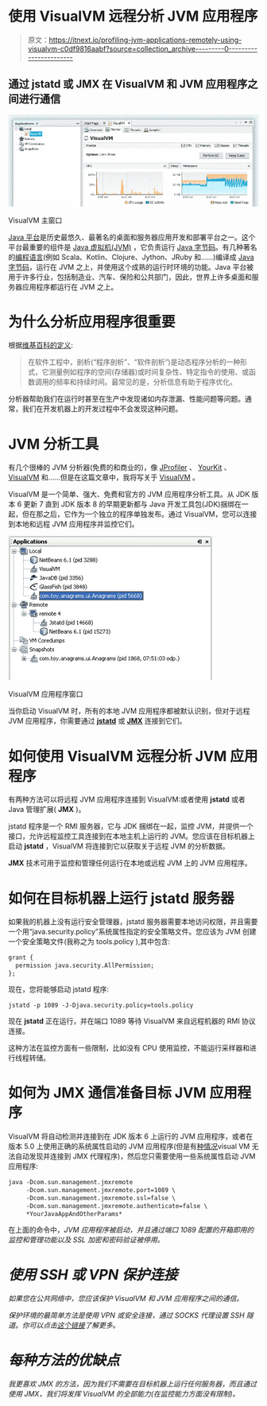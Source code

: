 # 使用 VisualVM 远程分析 JVM 应用程序

> 原文：<https://itnext.io/profiling-jvm-applications-remotely-using-visualvm-c0df9816aabf?source=collection_archive---------0----------------------->

## 通过 jstatd 或 JMX 在 VisualVM 和 JVM 应用程序之间进行通信

![](img/96e82a8d638c035bd8f1d7177123b237.png)

VisualVM 主窗口

[Java 平台](https://www.oracle.com/java/)是历史最悠久、最著名的桌面和服务器应用开发和部署平台之一。这个平台最重要的组件是 [Java 虚拟机(JVM)](https://en.wikipedia.org/wiki/Java_virtual_machine) ，它负责运行 [Java 字节码](https://en.wikipedia.org/wiki/Java_bytecode)。有几种著名的[编程语言](https://en.wikipedia.org/wiki/List_of_JVM_languages)(例如 Scala、Kotlin、Clojure、Jython、JRuby 和……)编译成 [Java 字节码](https://en.wikipedia.org/wiki/Java_bytecode)，运行在 JVM 之上，并使用这个成熟的运行时环境的功能。Java 平台被用于许多行业，包括制造业、汽车、保险和公共部门，因此，世界上许多桌面和服务器应用程序都运行在 JVM 之上。

# 为什么分析应用程序很重要

根据[维基百科的定义](https://en.wikipedia.org/wiki/Profiling_(computer_programming)):

> 在软件工程中，剖析(“程序剖析”、“软件剖析”)是动态程序分析的一种形式，它测量例如程序的空间(存储器)或时间复杂性、特定指令的使用、或函数调用的频率和持续时间。最常见的是，分析信息有助于程序优化。

分析器帮助我们在运行时甚至在生产中发现诸如内存泄漏、性能问题等问题。通常，我们在开发机器上的开发过程中不会发现这种问题。

# JVM 分析工具

有几个很棒的 JVM 分析器(免费的和商业的)，像 [JProfiler](https://www.ej-technologies.com/products/jprofiler/overview.html) 、 [YourKit](https://www.yourkit.com/java/profiler/) 、 [VisualVM](https://visualvm.github.io/index.html) 和……但是在这篇文章中，我将写关于 [VisualVM](https://visualvm.github.io/index.html) 。

VisualVM 是一个简单、强大、免费和官方的 JVM 应用程序分析工具。从 JDK 版本 6 更新 7 直到 JDK 版本 8 的早期更新都与 Java 开发工具包(JDK)捆绑在一起，但在那之后，它作为一个独立的程序单独发布。通过 VisualVM，您可以连接到本地和远程 JVM 应用程序并监控它们。

![](img/ef2024901390f0dfde5b2d2471a02384.png)

VisualVM 应用程序窗口

当你启动 VisualVM 时，所有的本地 JVM 应用程序都被默认识别，但对于远程 JVM 应用程序，你需要通过 [**jstatd**](https://docs.oracle.com/javase/8/docs/technotes/tools/unix/jstatd.html) 或 [**JMX**](https://docs.oracle.com/javase/8/docs/technotes/guides/visualvm/jmx_connections.html) 连接到它们。

# 如何使用 VisualVM 远程分析 JVM 应用程序

有两种方法可以将远程 JVM 应用程序连接到 VisualVM:或者使用 **jstatd** 或者 Java 管理扩展( **JMX** )。

jstatd 程序是一个 RMI 服务器，它与 JDK 捆绑在一起，监控 JVM，并提供一个接口，允许远程监控工具连接到在本地主机上运行的 JVM。您应该在目标机器上启动 **jstatd** ，VisualVM 将连接到它以获取关于远程 JVM 的分析数据。

**JMX** 技术可用于监控和管理任何运行在本地或远程 JVM 上的 JVM 应用程序。

# 如何在目标机器上运行 jstatd 服务器

如果我的机器上没有运行安全管理器，jstatd 服务器需要本地访问权限，并且需要一个用“java.security.policy”系统属性指定的安全策略文件。您应该为 JVM 创建一个安全策略文件(我称之为 tools.policy ),其中包含:

```
grant {
  permission java.security.AllPermission;
};
```

现在，您将能够启动 jstatd 程序:

```
jstatd -p 1089 -J-Djava.security.policy=tools.policy
```

现在 **jstatd** 正在运行，并在端口 1089 等待 VisualVM 来自远程机器的 RMI 协议连接。

这种方法在监控方面有一些限制，比如没有 CPU 使用监控，不能运行采样器和进行线程转储。

# 如何为 JMX 通信准备目标 JVM 应用程序

VisualVM 将自动检测并连接到在 JDK 版本 6 上运行的 JVM 应用程序，或者在版本 5.0 上使用正确的系统属性启动的 JVM 应用程序(但是有[种情况](https://docs.oracle.com/javase/6/docs/technotes/guides/visualvm/jmx_connections.html)visual VM 无法自动发现并连接到 JMX 代理程序)，然后您只需要使用一些系统属性启动 JVM 应用程序:

```
java -Dcom.sun.management.jmxremote
     -Dcom.sun.management.jmxremote.port=1089 \
     -Dcom.sun.management.jmxremote.ssl=false \
     -Dcom.sun.management.jmxremote.authenticate=false \
     *YourJavaAppAndOtherParams*
```

在上面的命令中，*JVM 应用程序被启动，并且通过端口 1089 配置的开箱即用的监控和管理功能以及 SSL 加密和密码验证被停用。*

# *使用 SSH 或 VPN 保护连接*

*如果您在公共网络中，您应该保护 VisualVM 和 JVM 应用程序之间的通信。*

*保护环境的最简单方法是使用 VPN 或安全连接，通过 SOCKS 代理设置 SSH 隧道。你可以点击[这个链接](https://dzone.com/articles/visualvm-monitoring-remote-jvm)了解更多。*

# *每种方法的优缺点*

*我更喜欢 JMX 的方法，因为我们不需要在目标机器上运行任何服务器，而且通过使用 JMX，我们将发挥 VisualVM 的全部能力(在监控能力方面没有限制)。*